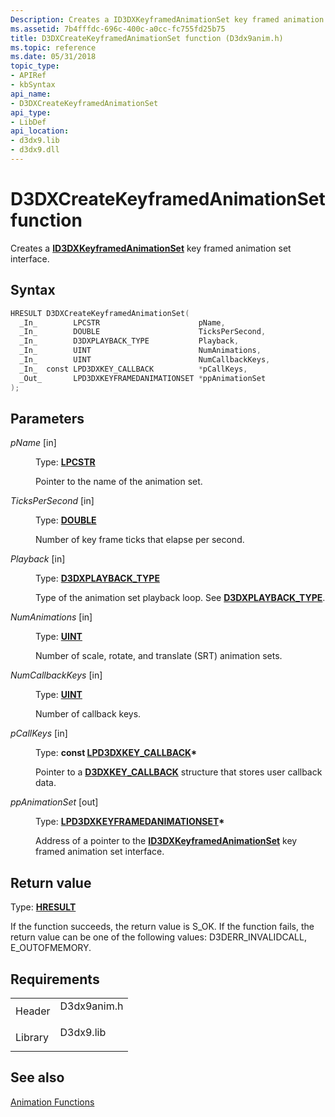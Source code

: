 ```yaml
---
Description: Creates a ID3DXKeyframedAnimationSet key framed animation set interface.
ms.assetid: 7b4fffdc-696c-400c-a0cc-fc755fd25b75
title: D3DXCreateKeyframedAnimationSet function (D3dx9anim.h)
ms.topic: reference
ms.date: 05/31/2018
topic_type: 
- APIRef
- kbSyntax
api_name: 
- D3DXCreateKeyframedAnimationSet
api_type: 
- LibDef
api_location: 
- d3dx9.lib
- d3dx9.dll
---
```


# D3DXCreateKeyframedAnimationSet function

Creates a [**ID3DXKeyframedAnimationSet**](id3dxkeyframedanimationset.md) key framed animation set interface.

## Syntax


```C++
HRESULT D3DXCreateKeyframedAnimationSet(
  _In_        LPCSTR                      pName,
  _In_        DOUBLE                      TicksPerSecond,
  _In_        D3DXPLAYBACK_TYPE           Playback,
  _In_        UINT                        NumAnimations,
  _In_        UINT                        NumCallbackKeys,
  _In_  const LPD3DXKEY_CALLBACK          *pCallKeys,
  _Out_       LPD3DXKEYFRAMEDANIMATIONSET *ppAnimationSet
);
```



## Parameters

<dl> <dt>

*pName* \[in\]
</dt> <dd>

Type: **[**LPCSTR**](../winprog/windows-data-types.md)**

Pointer to the name of the animation set.

</dd> <dt>

*TicksPerSecond* \[in\]
</dt> <dd>

Type: **[**DOUBLE**](../winprog/windows-data-types.md)**

Number of key frame ticks that elapse per second.

</dd> <dt>

*Playback* \[in\]
</dt> <dd>

Type: **[**D3DXPLAYBACK\_TYPE**](./d3dxplayback-type.md)**

Type of the animation set playback loop. See [**D3DXPLAYBACK\_TYPE**](./d3dxplayback-type.md).

</dd> <dt>

*NumAnimations* \[in\]
</dt> <dd>

Type: **[**UINT**](../winprog/windows-data-types.md)**

Number of scale, rotate, and translate (SRT) animation sets.

</dd> <dt>

*NumCallbackKeys* \[in\]
</dt> <dd>

Type: **[**UINT**](../winprog/windows-data-types.md)**

Number of callback keys.

</dd> <dt>

*pCallKeys* \[in\]
</dt> <dd>

Type: **const [**LPD3DXKEY\_CALLBACK**](d3dxkey-callback.md)\***

Pointer to a [**D3DXKEY\_CALLBACK**](d3dxkey-callback.md) structure that stores user callback data.

</dd> <dt>

*ppAnimationSet* \[out\]
</dt> <dd>

Type: **[**LPD3DXKEYFRAMEDANIMATIONSET**](id3dxkeyframedanimationset.md)\***

Address of a pointer to the [**ID3DXKeyframedAnimationSet**](id3dxkeyframedanimationset.md) key framed animation set interface.

</dd> </dl>

## Return value

Type: **[**HRESULT**](https://msdn.microsoft.com/library/Bb401631(v=MSDN.10).aspx)**

If the function succeeds, the return value is S\_OK. If the function fails, the return value can be one of the following values: D3DERR\_INVALIDCALL, E\_OUTOFMEMORY.

## Requirements



|                    |                                                                                        |
|--------------------|----------------------------------------------------------------------------------------|
| Header<br/>  | <dl> <dt>D3dx9anim.h</dt> </dl> |
| Library<br/> | <dl> <dt>D3dx9.lib</dt> </dl>   |



## See also

<dl> <dt>

[Animation Functions](dx9-graphics-reference-d3dx-functions-animation.md)
</dt> </dl>

 

 